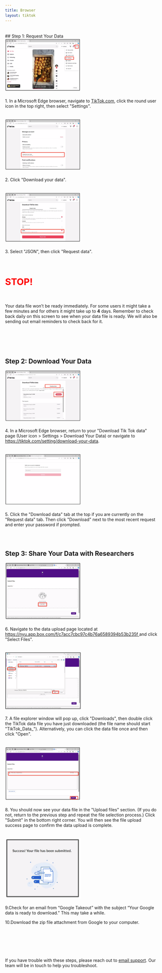 ```yaml
---
title: Browser 
layout: tiktok
---
```

<style>
ol li {padding-bottom:15px;}  
  .blink-two {
		        animation: blinker-two 1.5s linear infinite;
		      }
		    @keyframes blinker-two {
		        100% {
		          opacity: 0;
		        }
		      }
</style>  
<div style="padding-top:20px;"></div>
## Step 1: Request Your Data
<div style="display: flex; flex-direction: column; align-items: flex-start; gap: 20px;">
<div style="text-align: left;">
<img src="images/Windows/windows_1.png" width="250" style="margin-bottom: 5px;">
<p>1. In a Microsoft Edge browser, navigate to <a href="https://www.tiktok.com/">TikTok.com</a>, click the round user icon in the top right, then select "Settings".</p>
</div>
<div style="text-align: left;">
<img src="images/Windows/windows_2.png" width="250" style="margin-bottom: 5px;">
<p>2. Click "Download your data".</p>
</div>
<div style="text-align: left;">
<img src="images/Windows/windows_3.png" width="250" style="margin-bottom: 5px;">
<p>3. Select "JSON", then click "Request data".</p>
</div>
<h1 style="text-align: left;"><strong style="font-size: 30px; color: #FF0000">STOP!</strong></h1> 
<p>Your data file won’t be ready immediately. For some users it might take a few minutes and for others it might take up to  <strong>4</strong> days. Remember to check back daily on this screen to see when your data file is ready. We will also be sending out email reminders to check back for it.</p>
<br/>  
</div>
<div style="padding-top:30px;"></div>

## Step 2: Download Your Data
<div style="display: flex; flex-direction: column; align-items: flex-start; gap: 20px;">
<div style="text-align: left;">
<img src="images/Windows/windows_4.png" width="250" style="margin-bottom: 5px;">
<p>4. In a Microsoft Edge browser, return to your "Download Tik Tok data" page (User icon > Settings > Download Your Data) or navigate to <a href="https://tiktok.com/setting/download-your-data">https://tiktok.com/setting/download-your-data</a>. </p>
</div>
<div style="text-align: left;">
<img src="images/Windows/windows_5.png" width="250" style="margin-bottom: 5px;">
<p>5. Click the "Download data" tab at the top if you are currently on the "Request data" tab. Then click "Download" next to the most recent request and enter your password if prompted.</p>
</div>
</div>
<div style="padding-top:30px;"></div>

## Step 3: Share Your Data with Researchers
<div style="display: flex; flex-direction: column; align-items: flex-start; gap: 20px;">
<div style="text-align: left;">
<img src="images/Windows/windows_6.png" width="250" style="margin-bottom: 5px;">
<p>6. Navigate to the data upload page located at <a href="https://nyu.app.box.com/f/c7acc7cbc97c4b76a6589394b53b235f" target="_blank">https://nyu.app.box.com/f/c7acc7cbc97c4b76a6589394b53b235f </a> and click "Select Files".</p>
</div>
<div style="text-align: left;">
<img src="images/Windows/windows_7_1.png" width="250" style="margin-bottom: 5px;">
<p>7. A file explorer window will pop up, click "Downloads", then double click the TikTok data file you have just downloaded (the file name should start "TikTok_Data_"). Alternatively, you can click the data file once and then click "Open".</p>
</div>
<div style="text-align: left;">
<img src="images/Windows/windows_8.png" width="250" style="margin-bottom: 5px;">
<p>8. You should now see your data file in the "Upload files" section. (If you do not, return to the previous step and repeat the file selection process.) Click "Submit" in the bottom right corner. You will then see the file upload success page to confirm the data upload is complete.</p>
</div>
<div style="text-align: left;">
<img src="images/Windows/windows_9.png" width="250" style="margin-bottom: 5px;">
<p>9.Check for an email from “Google Takeout” with the subject “Your Google data is ready to download.” This may take a while.</p>
<p>10.Download the zip file attachment from Google to your computer.</p>
</div>
</div>
<div style="padding-top:80px;"></div>

If you have trouble with these steps, please reach out to <a href="mailto:csmapsupport@nyu.edu">email support</a>. Our team will be in touch to help you troubleshoot. 
